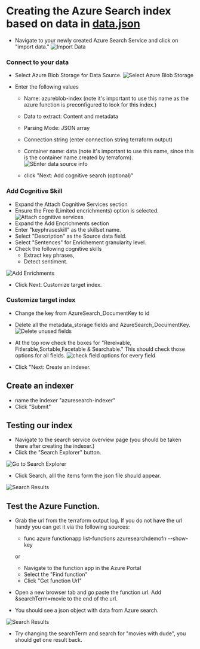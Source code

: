# Creating the Azure Search index based on data in [data.json](./data.json)

* Navigate to your newly created Azure Search Service and click on "import data."
![Import Data](./img/search1.png)
### Connect to your data
* Select Azure Blob Storage for Data Source.
![Select Azure Blob Storage](./img/search2.png)

* Enter the following values
  * Name: azureblob-index (note it's important to use this name as the azure function is preconfigured to look for this index.)
  * Data to extract: Content and metadata
  * Parsing Mode: JSON array
  * Connection string (enter connection string terraform output)
  * Container name: data (note it's important to use this name, since this is the container name created by terraform).
![SEnter data source info](./img/search3.png)

  * click "Next: Add cognitive search (optional)"

### Add Cognitive Skill 
* Expand the Attach Cognitive Services section
* Ensure the Free (Limited encrichments) option is selected.
![Attach cognitive services](./img/search4.png)
* Expand the Add Encrichments section
* Enter "keyphraseskill" as the skillset name.
* Select "Description" as the Source data field.
* Select "Sentences" for Enrichement granularity level.
* Check the following cognitive skills
  * Extract key phrases,
  * Detect sentiment.

![Add Enrichments](./img/search5.png)  
* Click Next: Customize target index.

### Customize target index

* Change the key from AzureSearch_DocumentKey to id
* Delete all the metadata_storage fields and AzureSearch_DocumentKey.
![Delete unused fields](./img/search6.png)  

* At the top row check the boxes for "Rereivable, Fitlerable,Sortable,Facetable & Searchable." This should check those options for all fields.
![check field options for every field](./img/search7.png)  

* Click "Next: Create an indexer.

## Create an indexer
* name the indexer "azuresearch-indexer"
* Click "Submit"

## Testing our index
* Navigate to the search service overview page (you should be taken there after creating the indexer.)
* Click the "Search Explorer" button.

![Go to Search Explorer](./img/search8.png)  
* Click Search, alll the items form the json file should appear.

![Search Results](./img/search9.png)  

## Test the Azure Function.
* Grab the url from the terraform output log. If you do not have the url handy you can get it via the following sources:
  * func azure functionapp list-functions azuresearchdemofn --show-key
  
  or 

  * Navigate to the function app in the Azure Portal
  * Select the "Find function"
  * Click "Get function Url"

* Open a new browser tab and go paste the function url. Add &searchTerm=movie to the end of the url.
* You should see a json object with data from Azure search.


![Search Results](./img/search10.png)  

* Try changing the searchTerm and search for "movies with dude", you should get one result back.





